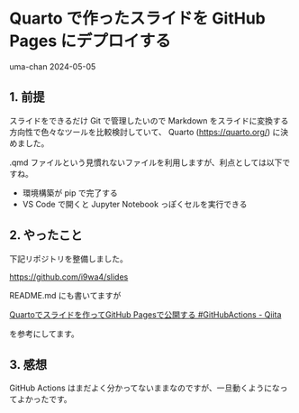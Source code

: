 # Quarto で作ったスライドを GitHub Pages にデプロイする
uma-chan
2024-05-05

## 1. 前提

スライドをできるだけ Git で管理したいので Markdown
をスライドに変換する方向性で色々なツールを比較検討していて、 Quarto
(<https://quarto.org/>) に決めました。

.qmd
ファイルという見慣れないファイルを利用しますが、利点としては以下ですね。

- 環境構築が pip で完了する
- VS Code で開くと Jupyter Notebook っぽくセルを実行できる

## 2. やったこと

下記リポジトリを整備しました。

<https://github.com/i9wa4/slides>

README.md にも書いてますが

[Quartoでスライドを作ってGitHub Pagesで公開する \#GitHubActions -
Qiita](https://qiita.com/cm-ayf/items/512728ebea65467ba874)

を参考にしてます。

## 3. 感想

GitHub Actions
はまだよく分かってないままなのですが、一旦動くようになってよかったです。
